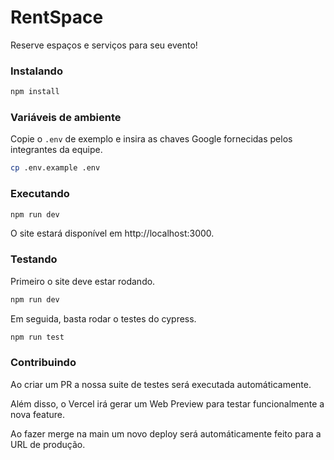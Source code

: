# RentSpace

Reserve espaços e serviços para seu evento!

### Instalando

```bash
npm install
```

### Variáveis de ambiente

Copie o `.env` de exemplo e insira as chaves Google fornecidas pelos integrantes da equipe.

```bash
cp .env.example .env
```

### Executando

```bash
npm run dev
```

O site estará disponível em http://localhost:3000.

### Testando

Primeiro o site deve estar rodando.

```bash
npm run dev
```

Em seguida, basta rodar o testes do cypress.

```bash
npm run test
```

### Contribuindo

Ao criar um PR a nossa suite de testes será executada automáticamente.

Além disso, o Vercel irá gerar um Web Preview para testar
funcionalmente a nova feature.

Ao fazer merge na main um novo deploy será automáticamente feito para a URL de produção.
